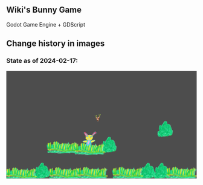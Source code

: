 ## Wiki's Bunny Game

Godot Game Engine + GDScript


## Change history in images

### State as of 2024-02-17:
![current state scr](screenshots/game_state_2024-02-17_18-09-14.png)
